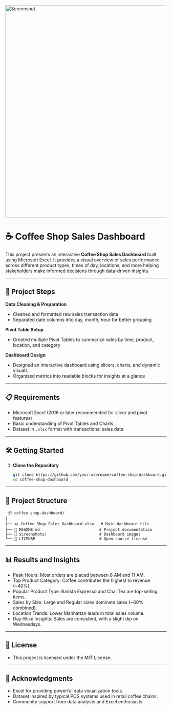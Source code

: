 <img width="1525" height="660" alt="Screenshot" src="https://github.com/user-attachments/assets/325ec131-18fb-4d25-a324-7658ba2a438e" />

# ☕ Coffee Shop Sales Dashboard

This project presents an interactive **Coffee Shop Sales Dashboard** built using Microsoft Excel. It provides a visual overview of sales performance across different product types, times of day, locations, and more helping stakeholders make informed decisions through data-driven insights.

---

## 🚀 Project Steps

**Data Cleaning & Preparation**
   - Cleaned and formatted raw sales transaction data
   - Separated date columns into day, month, hour for better grouping

**Pivot Table Setup**
   - Created multiple Pivot Tables to summarize sales by time, product, location, and category

**Dashboard Design**
   - Designed an interactive dashboard using slicers, charts, and dynamic visuals
   - Organized metrics into readable blocks for insights at a glance

---

## 📋 Requirements

- Microsoft Excel (2016 or later recommended for slicer and pivot features)
- Basic understanding of Pivot Tables and Charts
- Dataset in `.xlsx` format with transactional sales data

---

## 🛠️ Getting Started

1. **Clone the Repository**
   ```bash
   git clone https://github.com/your-username/coffee-shop-dashboard.git
   cd coffee-shop-dashboard

---

## 📁 Project Structure

```
 📦 coffee-shop-dashboard/
│
├── 📊 Coffee_Shop_Sales_Dashboard.xlsx   # Main dashboard file
├── 📄 README.md                          # Project documentation
├── 📁 Screenshots/                       # Dashboard images
└── 📄 LICENSE                            # Open-source license
```

---

## 📊 Results and Insights
- Peak Hours: Most orders are placed between 8 AM and 11 AM.
- Top Product Category: Coffee contributes the highest to revenue (~40%).
- Popular Product Type: Barista Espresso and Chai Tea are top-selling items.
- Sales by Size: Large and Regular sizes dominate sales (~60% combined).
- Location Trends: Lower Manhattan leads in total sales volume.
- Day-Wise Insights: Sales are consistent, with a slight dip on Wednesdays.

---

## 📄 License
- This project is licensed under the MIT License.

---

## 🙌 Acknowledgments
- Excel for providing powerful data visualization tools.
- Dataset inspired by typical POS systems used in retail coffee chains.
- Community support from data analysts and Excel enthusiasts.
